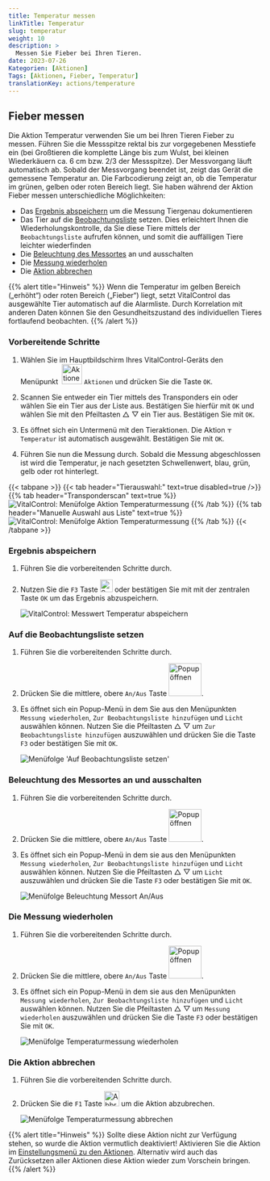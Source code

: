 ```yaml
---
title: Temperatur messen
linkTitle: Temperatur
slug: temperatur
weight: 10
description: >
  Messen Sie Fieber bei Ihren Tieren.
date: 2023-07-26
Kategorien: [Aktionen]
Tags: [Aktionen, Fieber, Temperatur]
translationKey: actions/temperature
---
```

## Fieber messen

Die Aktion Temperatur verwenden Sie um bei Ihren Tieren Fieber zu messen. Führen Sie die Messspitze rektal bis zur vorgegebenen Messtiefe ein (bei Großtieren die komplette Länge bis zum Wulst, bei kleinen Wiederkäuern ca. 6 cm bzw. 2/3 der Messspitze). Der Messvorgang läuft automatisch ab. Sobald der Messvorgang beendet ist, zeigt das Gerät die gemessene Temperatur an. Die Farbcodierung zeigt an, ob die Temperatur im grünen, gelben oder roten Bereich liegt. Sie haben während der Aktion Fieber messen unterschiedliche Möglichkeiten:

- Das [Ergebnis abspeichern](#ergebnis-abspeichern) um die Messung Tiergenau dokumentieren
- Das Tier auf die [Beobachtungsliste](#auf-die-beobachtungsliste-setzen) setzen. Dies erleichtert Ihnen die Wiederholungskontrolle, da Sie diese Tiere mittels der `Beobachtungsliste` aufrufen können, und somit die auffälligen Tiere leichter wiederfinden
- Die [Beleuchtung des Messortes](#beleuchtung-des-messortes-an-und-ausschalten) an und ausschalten
- Die [Messung wiederholen](#die-messung-wiederholen)
- Die [Aktion abbrechen](#die-aktion-abbrechen)

{{% alert title="Hinweis" %}}
Wenn die Temperatur im gelben Bereich („erhöht“) oder roten Bereich („Fieber“) liegt, setzt VitalControl das ausgewählte Tier automatisch auf die Alarmliste. Durch Korrelation mit anderen Daten können Sie den Gesundheitszustand des individuellen Tieres fortlaufend beobachten.
{{% /alert %}}

### Vorbereitende Schritte

1.  Wählen Sie im Hauptbildschirm Ihres VitalControl-Geräts den Menüpunkt &nbsp;<img src="/icons/actions.svg" width="40" align="bottom" alt="Aktionen" /> `Aktionen` und drücken Sie die Taste `OK`.

2. Scannen Sie entweder ein Tier mittels des Transponders ein oder wählen Sie ein Tier aus der Liste aus. Bestätigen Sie hierfür mit `OK` und wählen Sie mit den Pfeiltasten △ ▽ ein Tier aus. Bestätigen Sie mit `OK`.

3. Es öffnet sich ein Untermenü mit den Tieraktionen. Die Aktion <img src="/icons/actions/temperature.svg" width="10" align="bottom" alt="Temperatur" /> `Temperatur` ist automatisch ausgewählt. Bestätigen Sie mit `OK`.

4. Führen Sie nun die Messung durch. Sobald die Messung abgeschlossen ist wird die Temperatur, je nach gesetzten Schwellenwert, blau, grün, gelb oder rot hinterlegt.

{{< tabpane >}}
{{< tab header="Tierauswahl:" text=true disabled=true />}}
{{% tab header="Transponderscan" text=true %}}
![VitalControl: Menüfolge Aktion Temperaturmessung](../bilder/aktion-temperatur-scan.png "Temperaturmessung")
{{% /tab %}}
{{% tab header="Manuelle Auswahl aus Liste" text=true %}}
![VitalControl: Menüfolge Aktion Temperaturmessung](../bilder/aktion-temperatur-manuelle-auswahl.png "Temperaturmessung")
{{% /tab %}}
{{< /tabpane >}}

### Ergebnis abspeichern

1. Führen Sie die vorbereitenden Schritte durch.

2. Nutzen Sie die `F3` Taste <img src="/icons/footer/save.svg" width="25" align="bottom" alt="Speichern" /> oder bestätigen Sie mit mit der zentralen Taste `OK` um das Ergebnis abzuspeichern.

    ![VitalControl: Messwert Temperatur abspeichern](../bilder/ergebnisspeichern.png "Temperatur abspeichern")

### Auf die Beobachtungsliste setzen

1. Führen Sie die vorbereitenden Schritte durch.

2. Drücken Sie die mittlere, obere `An/Aus` Taste <img src="/icons/footer/repeat_add_to_watch.svg" width="65" align="bottom" alt="Popup öffnen" />.

3. Es öffnet sich ein Popup-Menü in dem Sie aus den Menüpunkten `Messung wiederholen`, `Zur Beobachtungsliste hinzufügen` und `Licht` auswählen können. Nutzen Sie die Pfeiltasten △ ▽ um `Zur Beobachtungsliste hinzufügen` auszuwählen und drücken Sie die Taste `F3` oder bestätigen Sie mit `OK`.

    ![Menüfolge 'Auf Beobachtungsliste setzen'](../bilder/beobachtungsliste.png "Auf Beobachtungsliste setzen")

### Beleuchtung des Messortes an und ausschalten

1. Führen Sie die vorbereitenden Schritte durch.

2. Drücken Sie die mittlere, obere `An/Aus` Taste <img src="/icons/footer/repeat_add_to_watch.svg" width="65" align="bottom" alt="Popup öffnen" />.

3. Es öffnet sich ein Popup-Menü in dem sie aus den Menüpunkten `Messung wiederholen`, `Zur Beobachtungsliste hinzufügen` und `Licht` auswählen können. Nutzen Sie die Pfeiltasten △ ▽ um `Licht` auszuwählen und drücken Sie die Taste `F3` oder bestätigen Sie mit `OK`.

    ![Menüfolge Beleuchtung Messort An/Aus](../bilder/beleuchtung.png "Beleuchtung Messort")

### Die Messung wiederholen

1. Führen Sie die vorbereitenden Schritte durch.

2. Drücken Sie die mittlere, obere `An/Aus` Taste <img src="/icons/footer/repeat_add_to_watch.svg" width="65" align="bottom" alt="Popup öffnen" />.

3. Es öffnet sich ein Popup-Menü in dem sie aus den Menüpunkten `Messung wiederholen`, `Zur Beobachtungsliste hinzufügen` und `Licht` auswählen können. Nutzen Sie die Pfeiltasten △ ▽ um `Messung wiederholen` auszuwählen und drücken Sie die Taste `F3` oder bestätigen Sie mit `OK`.

    ![Menüfolge Temperaturmessung wiederholen](../bilder/wiederholen.png "Wiederholen")

### Die Aktion abbrechen

1. Führen Sie die vorbereitenden Schritte durch.

2. Drücken Sie die `F1` Taste <img src="/icons/footer/cancel.svg" width="30" align="bottom" alt="Abbrechen" /> um die Aktion abzubrechen.

    ![Menüfolge Temperaturmessung abbrechen](../bilder/ergebnisspeichern.png "Abbrechen")

{{% alert title="Hinweis" %}}
Sollte diese Aktion nicht zur Verfügung stehen, so wurde die Aktion vermutlich deaktiviert! Aktivieren Sie die Aktion im [Einstellungsmenü zu den Aktionen](/docs/aktionen/einstellungen/). Alternativ wird auch das Zurücksetzen aller Aktionen diese Aktion wieder zum Vorschein bringen.
{{% /alert %}}
